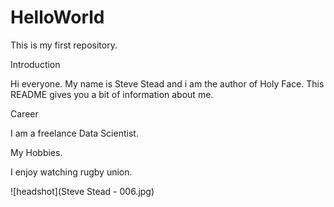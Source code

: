 # HelloWorld
This is my first repository.

Introduction

Hi everyone. My name is Steve Stead and i am the author of Holy Face. This README gives you a bit of information about me.

Career

I am a freelance Data Scientist.

My Hobbies.

I enjoy watching rugby union.

![headshot](Steve Stead - 006.jpg)
